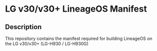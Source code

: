 # LG v30/v30+ LineageOS Manifest

## Description

This repository contains the manifest required for building LineageOS on the LG v30/v30+ (LG-H930 / LG-H930G)
